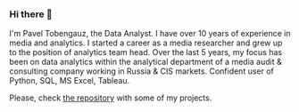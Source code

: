 ### Hi there 👋

I'm Pavel Tobengauz, the Data Analyst. I have over 10 years of experience in media and analytics. I started a career as a media researcher and grew up to the position of analytics team head. Over the last 5 years, my focus has been on data analytics within the analytical department of a media audit & consulting company working in Russia & CIS markets.
Confident user of Python, SQL, MS Excel, Tableau.

Please, check [the repository](https://github.com/PavelTobengauz/yandex_practicum_projects) with some of my projects.

<!--
**PavelTobengauz/PavelTobengauz** is a ✨ _special_ ✨ repository because its `README.md` (this file) appears on your GitHub profile.

Here are some ideas to get you started:

- 🔭 I’m currently working on ...
- 🌱 I’m currently learning ...
- 👯 I’m looking to collaborate on ...
- 🤔 I’m looking for help with ...
- 💬 Ask me about ...
- 📫 How to reach me: ...
- 😄 Pronouns: ...
- ⚡ Fun fact: ...
-->
